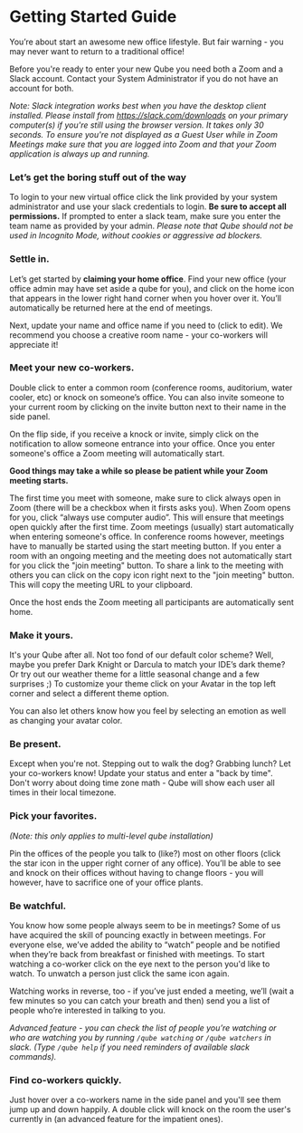 # Getting Started Guide

You’re about start an awesome new office lifestyle. But fair warning - you may never want to return to a traditional office!

Before you're ready to enter your new Qube you need both a Zoom and a Slack account. Contact your System Administrator if you do not have an account for both.

*Note: Slack integration works best when you have the desktop client installed. Please install from <https://slack.com/downloads> on your primary computer(s) if you're still using the browser version. It takes only 30 seconds.*
*To ensure you're not displayed as a Guest User while in Zoom Meetings make sure that you are logged into  Zoom and that your Zoom application is always up and running.*

### Let’s get the boring stuff out of the way
To login to your new virtual office click the link provided by your system administrator and use your slack credentials to login. **Be sure to accept all permissions.** If prompted to enter a slack team, make sure you enter the team name as provided by your admin.
*Please note that Qube should not be used in Incognito Mode, without cookies or aggressive ad blockers.*


### Settle in.
Let’s get started by **claiming your home office**. Find your new office (your office admin may have set aside a qube for you), and click on the home icon that appears in the lower right hand corner when you hover over it. You’ll automatically be returned here at the end of meetings.

Next, update your name and office name if you need to (click to edit). We recommend you choose a creative room name - your co-workers will appreciate it!


### Meet your new co-workers.
Double click to enter a common room (conference rooms, auditorium, water cooler, etc) or knock on someone’s office. You can also invite someone to your current room by clicking on the invite button next to their name in the side panel. 

On the flip side, if you receive a knock or invite, simply click on the notification to allow someone entrance into your office.
Once you enter someone's office a Zoom meeting will automatically start.

**Good things may take a while so please be patient while your Zoom meeting starts.**

The first time you meet with someone, make sure to click always open in Zoom (there will be a checkbox when it firsts asks you). When Zoom opens for you, click “always use computer audio”. This will ensure that meetings open quickly after the first time.
Zoom meetings (usually) start automatically when entering someone's office. In conference rooms however, meetings have to manually be started using the start meeting button.
If you enter a room with an ongoing meeting and the meeting does not automatically start for you click the "join meeting" button. 
To share a link to the meeting with others you can click on the copy icon right next to the "join meeting" button. This will copy the meeting URL to your clipboard.

Once the host ends the Zoom meeting all participants are automatically sent home.

### Make it yours.
It's your Qube after all. Not too fond of our default color scheme? Well, maybe you prefer Dark Knight or Darcula to match your IDE’s dark theme? Or try out our weather theme for a little seasonal change and a few surprises ;)
To customize your theme click on your Avatar in the top left corner and select a different theme option.

You can also let others know how you feel by selecting an emotion as well as changing your avatar color.

### Be present.
Except when you're not. Stepping out to walk the dog? Grabbing lunch? Let your co-workers know! Update your status and enter a "back by time". Don't worry about doing time zone math - Qube will show each user all times in their local timezone. 


### Pick your favorites.
*(Note: this only applies to multi-level qube installation)*
 
Pin the offices of the people you talk to (like?) most on other floors (click the star icon in the upper right corner of any office). You’ll be able to see and knock on their offices without having to change floors - you will however, have to sacrifice one of your office plants.

### Be watchful.
You know how some people always seem to be in meetings? Some of us have acquired the skill of pouncing exactly in between meetings. For everyone else, we’ve added the ability to “watch” people and be notified when they’re back from breakfast or finished with meetings.
To start watching a co-worker click on the eye next to the person you'd like to watch. To unwatch a person just click the same icon again.

Watching works in reverse, too - if you’ve just ended a meeting, we’ll (wait a few minutes so you can catch your breath and then) send you a list of people who’re interested in talking to you.

*Advanced feature - you can check the list of people you’re watching or who are watching you by running `/qube watching` or `/qube watchers` in slack. (Type `/qube help` if you need reminders of available slack commands).*

### Find co-workers quickly.
Just hover over a co-workers name in the side panel and you'll see them jump up and down happily.
A double click will knock on the room the user's currently in (an advanced feature for the impatient ones).



